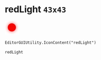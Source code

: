 # redLight `43x43`
<img src="/img/redLight.png" width=43 height=43>

``` CSharp
EditorGUIUtility.IconContent("redLight")
```
```
redLight
```
